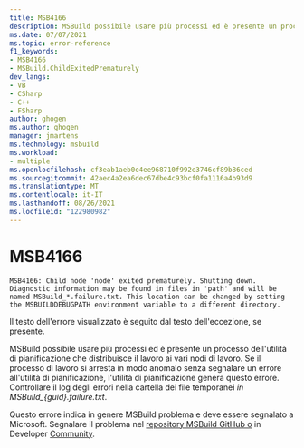 ```yaml
---
title: MSB4166
description: MSBuild possibile usare più processi ed è presente un processo dell'utilità di pianificazione che distribuisce il lavoro ai vari nodi del processore. Se il processo di lavoro si arresta in modo anomalo, l'utilità di pianificazione genera questo errore.
ms.date: 07/07/2021
ms.topic: error-reference
f1_keywords:
- MSB4166
- MSBuild.ChildExitedPrematurely
dev_langs:
- VB
- CSharp
- C++
- FSharp
author: ghogen
ms.author: ghogen
manager: jmartens
ms.technology: msbuild
ms.workload:
- multiple
ms.openlocfilehash: cf3eab1aeb0e4ee968710f992e3746cf89b86ced
ms.sourcegitcommit: 42aec4a2ea6dec67dbe4c93bcf0fa1116a4b93d9
ms.translationtype: MT
ms.contentlocale: it-IT
ms.lasthandoff: 08/26/2021
ms.locfileid: "122980982"
---
```

# <a name="msb4166"></a>MSB4166

```output
MSB4166: Child node 'node' exited prematurely. Shutting down. Diagnostic information may be found in files in 'path' and will be named MSBuild_*.failure.txt. This location can be changed by setting the MSBUILDDEBUGPATH environment variable to a different directory.
```

Il testo dell'errore visualizzato è seguito dal testo dell'eccezione, se presente.

MSBuild possibile usare più processi ed è presente un processo dell'utilità di pianificazione che distribuisce il lavoro ai vari nodi di lavoro. Se il processo di lavoro si arresta in modo anomalo senza segnalare un errore all'utilità di pianificazione, l'utilità di pianificazione genera questo errore. Controllare il log degli errori nella cartella dei file temporanei *in MSBuild_{guid}.failure.txt*.

Questo errore indica in genere MSBuild problema e deve essere segnalato a Microsoft. Segnalare il problema nel [repository MSBuild GitHub o](https://github.com/Microsoft/msbuild) in Developer [Community](https://developercommunity.visualstudio.com/search?space=8).
